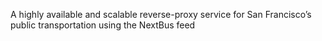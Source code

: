 A highly available and scalable reverse-proxy service for San Francisco’s public transportation using the NextBus feed
